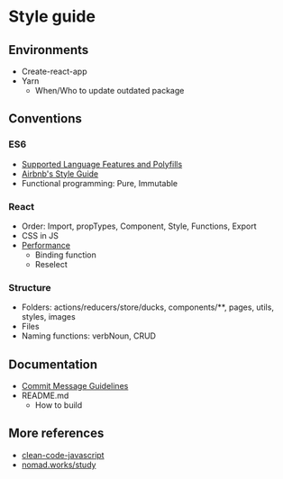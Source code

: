 # Style guide

## Environments
* Create-react-app
* Yarn
  - When/Who to update outdated package

## Conventions

### ES6
* [Supported Language Features and Polyfills](https://github.com/facebookincubator/create-react-app/blob/master/packages/react-scripts/template/README.md#supported-language-features-and-polyfills)
* [Airbnb's Style Guide](https://github.com/airbnb/javascript)
* Functional programming: Pure, Immutable

### React
* Order: Import, propTypes, Component, Style, Functions, Export
* CSS in JS
* [Performance](https://reactjs.org/docs/optimizing-performance.html#profiling-components-with-the-chrome-performance-tab)
  - Binding function
  - Reselect

### Structure
* Folders: actions/reducers/store/ducks, components/**, pages, utils, styles, images
* Files
* Naming functions: verbNoun, CRUD


## Documentation
* [Commit Message Guidelines](https://github.com/angular/angular/blob/master/CONTRIBUTING.md#-commit-message-guidelines)
* README.md
  - How to build


## More references
* [clean-code-javascript](https://github.com/ryanmcdermott/clean-code-javascript)
* [nomad.works/study](http://nomad.works/study/)
